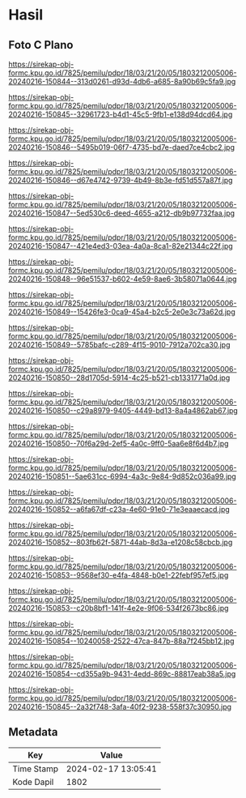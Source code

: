 # Hasil

## Foto C Plano

https://sirekap-obj-formc.kpu.go.id/7825/pemilu/pdpr/18/03/21/20/05/1803212005006-20240216-150844--313d0261-d93d-4db6-a685-8a90b69c5fa9.jpg

https://sirekap-obj-formc.kpu.go.id/7825/pemilu/pdpr/18/03/21/20/05/1803212005006-20240216-150845--32961723-b4d1-45c5-9fb1-e138d94dcd64.jpg

https://sirekap-obj-formc.kpu.go.id/7825/pemilu/pdpr/18/03/21/20/05/1803212005006-20240216-150846--5495b019-06f7-4735-bd7e-daed7ce4cbc2.jpg

https://sirekap-obj-formc.kpu.go.id/7825/pemilu/pdpr/18/03/21/20/05/1803212005006-20240216-150846--d67e4742-9739-4b49-8b3e-fd51d557a87f.jpg

https://sirekap-obj-formc.kpu.go.id/7825/pemilu/pdpr/18/03/21/20/05/1803212005006-20240216-150847--5ed530c6-deed-4655-a212-db9b97732faa.jpg

https://sirekap-obj-formc.kpu.go.id/7825/pemilu/pdpr/18/03/21/20/05/1803212005006-20240216-150847--421e4ed3-03ea-4a0a-8ca1-82e21344c22f.jpg

https://sirekap-obj-formc.kpu.go.id/7825/pemilu/pdpr/18/03/21/20/05/1803212005006-20240216-150848--96e51537-b602-4e59-8ae6-3b58071a0644.jpg

https://sirekap-obj-formc.kpu.go.id/7825/pemilu/pdpr/18/03/21/20/05/1803212005006-20240216-150849--15426fe3-0ca9-45a4-b2c5-2e0e3c73a62d.jpg

https://sirekap-obj-formc.kpu.go.id/7825/pemilu/pdpr/18/03/21/20/05/1803212005006-20240216-150849--5785bafc-c289-4f15-9010-7912a702ca30.jpg

https://sirekap-obj-formc.kpu.go.id/7825/pemilu/pdpr/18/03/21/20/05/1803212005006-20240216-150850--28d1705d-5914-4c25-b521-cb1331771a0d.jpg

https://sirekap-obj-formc.kpu.go.id/7825/pemilu/pdpr/18/03/21/20/05/1803212005006-20240216-150850--c29a8979-9405-4449-bd13-8a4a4862ab67.jpg

https://sirekap-obj-formc.kpu.go.id/7825/pemilu/pdpr/18/03/21/20/05/1803212005006-20240216-150850--70f6a29d-2ef5-4a0c-9ff0-5aa6e8f6d4b7.jpg

https://sirekap-obj-formc.kpu.go.id/7825/pemilu/pdpr/18/03/21/20/05/1803212005006-20240216-150851--5ae631cc-6994-4a3c-9e84-9d852c036a99.jpg

https://sirekap-obj-formc.kpu.go.id/7825/pemilu/pdpr/18/03/21/20/05/1803212005006-20240216-150852--a6fa67df-c23a-4e60-91e0-71e3eaaecacd.jpg

https://sirekap-obj-formc.kpu.go.id/7825/pemilu/pdpr/18/03/21/20/05/1803212005006-20240216-150852--803fb62f-5871-44ab-8d3a-e1208c58cbcb.jpg

https://sirekap-obj-formc.kpu.go.id/7825/pemilu/pdpr/18/03/21/20/05/1803212005006-20240216-150853--9568ef30-e4fa-4848-b0e1-22febf957ef5.jpg

https://sirekap-obj-formc.kpu.go.id/7825/pemilu/pdpr/18/03/21/20/05/1803212005006-20240216-150853--c20b8bf1-141f-4e2e-9f06-534f2673bc86.jpg

https://sirekap-obj-formc.kpu.go.id/7825/pemilu/pdpr/18/03/21/20/05/1803212005006-20240216-150854--10240058-2522-47ca-847b-88a7f245bb12.jpg

https://sirekap-obj-formc.kpu.go.id/7825/pemilu/pdpr/18/03/21/20/05/1803212005006-20240216-150854--cd355a9b-9431-4edd-869c-88817eab38a5.jpg

https://sirekap-obj-formc.kpu.go.id/7825/pemilu/pdpr/18/03/21/20/05/1803212005006-20240216-150845--2a32f748-3afa-40f2-9238-558f37c30950.jpg


## Metadata

| Key        | Value               |
| ---------- | ------------------- |
| Time Stamp | 2024-02-17 13:05:41 |
| Kode Dapil | 1802                |



